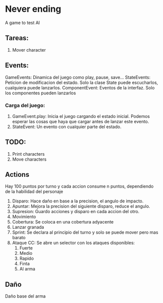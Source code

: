 # Never ending

A game to test AI

## Tareas:
1. Mover character

## Events:
GameEvents: Dinamica del juego como play, pause, save...
StateEvents: Peticion de modificacion del estado. Solo la clase State puede escucharlos, cualquiera puede lanzarlos.
ComponentEvent: Eventos de la interfaz. Solo los componentes pueden lanzarlos

### Carga del juego:
1. GameEvent.play: Inicia el juego cargando el estado inicial. Podemos esperar las cosas que haya que cargar antes de lanzar este evento.
1. StateEvent: Un evento con cualquier parte del estado. 
 
## TODO:
1. Print characters
1. Move characters

## Actions
Hay 100 puntos por turno y cada accion consume n puntos, dependiendo de la habilidad del personaje

1. Disparo: Hace daño en base a la precision, el angulo de impacto.
1. Apuntar: Mejora la precision del siguiente disparo, reduce el angulo.
1. Supresion: Guardo acciones y disparo en cada accion del otro.
1. Movimiento
1. Cobertura: Se coloca en una cobertura adyacente
1. Lanzar granada
1. Sprint: Se declara al principio del turno y solo se puede mover pero mas barato
1. Ataque CC: Se abre un selector con los ataques disponibles:
    1. Fuerte
    1. Medio
    1. Rapido
    1. Finta
    1. Al arma

## Daño
Daño base del arma 


